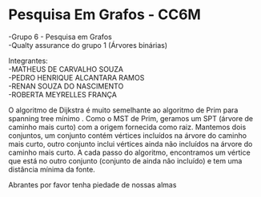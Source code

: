# Pesquisa Em Grafos - CC6M

-Grupo 6 - Pesquisa em Grafos  
-Qualty assurance do grupo 1 (Árvores binárias)  
  
Integrantes:  
-MATHEUS DE CARVALHO SOUZA  
-PEDRO HENRIQUE ALCANTARA RAMOS  
-RENAN SOUZA DO NASCIMENTO  
-ROBERTA MEYRELLES FRANÇA  


O algoritmo de Dijkstra é muito semelhante ao algoritmo de Prim para spanning tree mínimo . Como o MST de Prim, geramos um SPT (árvore de caminho mais curto) com a origem fornecida como raiz. Mantemos dois conjuntos, um conjunto contém vértices incluídos na árvore do caminho mais curto, outro conjunto inclui vértices ainda não incluídos na árvore do caminho mais curto. A cada passo do algoritmo, encontramos um vértice que está no outro conjunto (conjunto de ainda não incluído) e tem uma distância mínima da fonte.
  
  
Abrantes por favor tenha piedade de nossas almas
